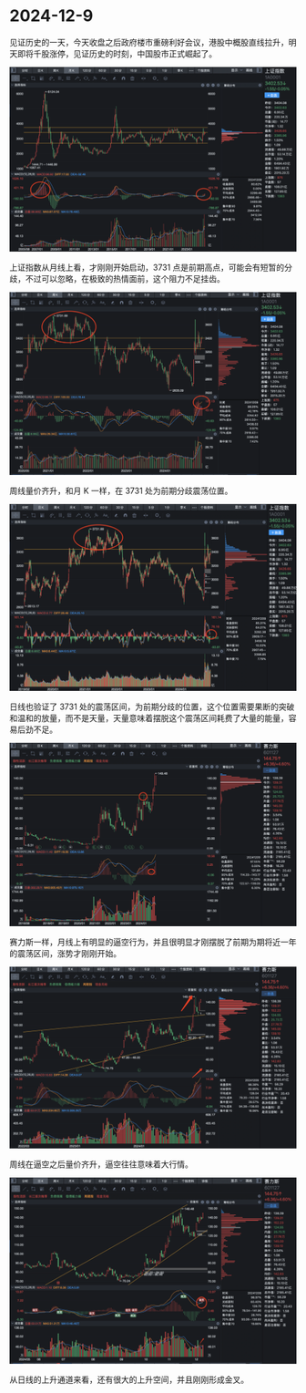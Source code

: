 # 2024-12-9

见证历史的一天，今天收盘之后政府楼市重磅利好会议，港股中概股直线拉升，明天即将千股涨停，见证历史的时刻，中国股市正式崛起了。

![](./1a-month-2024-12-9.jpg)

上证指数从月线上看，才刚刚开始启动，3731 点是前期高点，可能会有短暂的分歧，不过可以忽略，在极致的热情面前，这个阻力不足挂齿。

![](./1a-week-2024-12-9.jpg)

周线量价齐升，和月 K 一样，在 3731 处为前期分歧震荡位置。

![](./1a-day-2024-12-9.jpg)

日线也验证了 3731 处的震荡区间，为前期分歧的位置，这个位置需要果断的突破和温和的放量，而不是天量，天量意味着摆脱这个震荡区间耗费了大量的能量，容易后劲不足。

![](./sls-month-2024-12-9.jpg)

赛力斯一样，月线上有明显的逼空行为，并且很明显才刚摆脱了前期为期将近一年的震荡区间，涨势才刚刚开始。

![](./sls-week-2024-12-9.jpg)

周线在逼空之后量价齐升，逼空往往意味着大行情。

![](./sls-day-2024-12-9.jpg)

从日线的上升通道来看，还有很大的上升空间，并且刚刚形成金叉。

